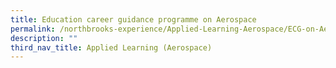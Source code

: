 ```yaml
---
title: Education career guidance programme on Aerospace
permalink: /northbrooks-experience/Applied-Learning-Aerospace/ECG-on-Aerospace/permalink/
description: ""
third_nav_title: Applied Learning (Aerospace)
---
```

